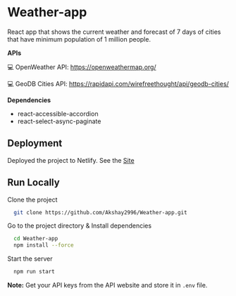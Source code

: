 # Weather-app

React app that shows the current weather and forecast of 7 days of cities that have minimum population of 1 million people.

**APIs**

💻 OpenWeather API: https://openweathermap.org/

💻 GeoDB Cities API: https://rapidapi.com/wirefreethought/api/geodb-cities/

**Dependencies**

- react-accessible-accordion
- react-select-async-paginate

## Deployment

Deployed the project to Netlify. See the [Site](https://cityweather-details.netlify.app/)

## Run Locally

Clone the project

```bash
  git clone https://github.com/Akshay2996/Weather-app.git
```

Go to the project directory & Install dependencies

```bash
  cd Weather-app
  npm install --force
```

Start the server

```bash
  npm run start
```

**Note:** Get your API keys from the API website and store it in `.env` file.
